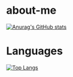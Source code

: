 # about-me
[![Anurag's GitHub stats](https://githubstats.whitewater.wang/api?username=whitewatercn)](https://github.com/anuraghazra/github-readme-stats)

# Languages
[![Top Langs](https://githubstats.whitewater.wang/api/top-langs/?username=whitewatercn)](https://github.com/anuraghazra/github-readme-stats)

